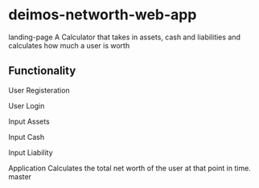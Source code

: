 # deimos-networth-web-app
 landing-page
A Calculator that takes in assets, cash and liabilities and calculates how much a user is worth

## Functionality
User Registeration

User Login

Input Assets

Input Cash

Input Liability

Application Calculates the total net worth of the user at that point in time.
master
